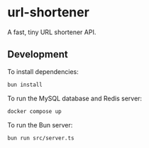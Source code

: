 # url-shortener

A fast, tiny URL shortener API.

## Development

To install dependencies:

```bash
bun install
```

To run the MySQL database and Redis server:

```bash
docker compose up
```

To run the Bun server:

```bash
bun run src/server.ts
```

